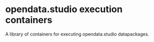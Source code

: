 # opendata.studio execution containers
A library of containers for executing opendata.studio datapackages.
